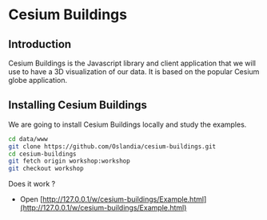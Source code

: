 Cesium Buildings
================

Introduction
------------

Cesium Buildings is the Javascript library and client application that we will use to have a 3D visualization of our data.
It is based on the popular Cesium globe application.

Installing Cesium Buildings 
-----------------

We are going to install Cesium Buildings locally and study the examples.

```bash
cd data/www
git clone https://github.com/Oslandia/cesium-buildings.git
cd cesium-buildings
git fetch origin workshop:workshop
git checkout workshop
```

Does it work ?
* Open [http://127.0.0.1/w/cesium-buildings/Example.html](http://127.0.0.1/w/cesium-buildings/Example.html)
